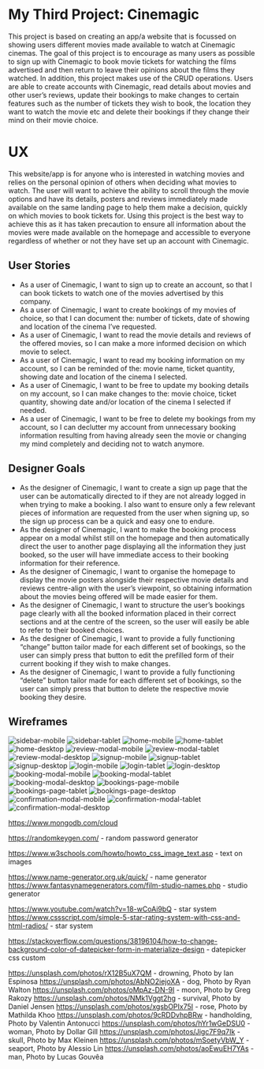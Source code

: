 # My Third Project: Cinemagic
This project is based on creating an app/a website that is focussed on showing users different movies made available to watch at Cinemagic cinemas. The goal of this project is to encourage as many users as possible to sign up with Cinemagic to book movie tickets for watching the films advertised and then return to leave their opinions about the films they watched. In addition, this project makes use of the CRUD operations. Users are able to create accounts with Cinemagic, read details about movies and other user’s reviews, update their bookings to make changes to certain features such as the number of tickets they wish to book, the location they want to watch the movie etc and delete their bookings if they change their mind on their movie choice.

# UX
This website/app is for anyone who is interested in watching movies and relies on the personal opinion of others when deciding what movies to watch. 
The user will want to achieve the ability to scroll through the movie options and have its details, posters and reviews immediately made available on the same landing page to help them make a decision, quickly on which movies to book tickets for. 
Using this project is the best way to achieve this as it has taken precaution to ensure all information about the movies were made available on the homepage and accessible to everyone regardless of whether or not they have set up an account with Cinemagic.

## User Stories 
* As a user of Cinemagic, I want to sign up to create an account, so that I can book tickets to watch one of the movies advertised by this company.
* As a user of Cinemagic, I want to create bookings of my movies of choice, so that I can document the: number of tickets, date of showing and location of the cinema I’ve requested.
* As a user of Cinemagic, I want to read the movie details and reviews of the offered movies, so I can make a more informed decision on which movie to select.
* As a user of Cinemagic, I want to read my booking information on my account, so I can be reminded of the: movie name, ticket quantity, showing date and location of the cinema I selected.
* As a user of Cinemagic, I want to be free to update my booking details on my account, so I can make changes to the: movie choice, ticket quantity, showing date and/or location of the cinema I selected if needed.
* As a user of Cinemagic, I want to be free to delete my bookings from my account, so I can declutter my account from unnecessary booking information resulting from having already seen the movie or changing my mind completely and deciding not to watch anymore.

## Designer Goals
* As the designer of Cinemagic, I want to create a sign up page that the user can be automatically directed to if they are not already logged in when trying to make a booking. I also want to ensure only a few relevant pieces of information are requested from the user when signing up, so the sign up process can be a quick and easy one to endure.
* As the designer of Cinemagic, I want to make the booking process appear on a modal whilst still on the homepage and then automatically direct the user to another page displaying all the information they just booked, so the user will have immediate access to their booking information for their reference.
* As the designer of Cinemagic, I want to organise the homepage to display the movie posters alongside their respective movie details and reviews centre-align with the user’s viewpoint, so obtaining information about the movies being offered will be made easier for them.
* As the designer of Cinemagic, I want to structure the user’s bookings page clearly with all the booked information placed in their correct sections and at the centre of the screen, so the user will easily be able to refer to their booked choices.
* As the designer of Cinemagic, I want to provide a fully functioning “change” button tailor made for each different set of bookings, so the user can simply press that button to edit the prefilled form of their current booking if they wish to make changes.
* As the designer of Cinemagic, I want to provide a fully functioning “delete” button tailor made for each different set of bookings, so the user can simply press that button to delete the respective movie booking they desire.

## Wireframes
![sidebar-mobile](wireframes/images/1.sidebar-mobile.PNG)
![sidebar-tablet](wireframes/images/2.sidebar-tablet.PNG)
![home-mobile](wireframes/images/3.home-mobile.PNG)
![home-tablet](wireframes/images/4.home-tablet.PNG)
![home-desktop](wireframes/images/5.home-desktop.PNG)
![review-modal-mobile](wireframes/images/6.review-modal-mobile.PNG)
![review-modal-tablet](wireframes/images/7.review-modal-tablet.PNG)
![review-modal-desktop](wireframes/images/8.review-modal-desktop.PNG)
![signup-mobile](wireframes/images/9.signup-mobile.PNG)
![signup-tablet](wireframes/images/10.signup-tablet.PNG)
![signup-desktop](wireframes/images/11.signup-desktop.PNG)
![login-mobile](wireframes/images/12.login-mobile.PNG)
![login-tablet](wireframes/images/13.login-tablet.PNG)
![login-desktop](wireframes/images/14.login-desktop.PNG)
![booking-modal-mobile](wireframes/images/15.booking-modal-mobile.PNG)
![booking-modal-tablet](wireframes/images/16.booking-modal-tablet.PNG)
![booking-modal-desktop](wireframes/images/17.booking-modal-desktop.PNG)
![bookings-page-mobile](wireframes/images/18.bookings-page-mobile.PNG)
![bookings-page-tablet](wireframes/images/19.bookings-page-tablet.PNG)
![bookings-page-desktop](wireframes/images/20.bookings-page-desktop.PNG)
![confirmation-modal-mobile](wireframes/images/21.confirmation-modal-mobile.PNG)
![confirmation-modal-tablet](wireframes/images/22.confirmation-modal-tablet.PNG)
![confirmation-modal-desktop](wireframes/images/23.confirmation-modal-desktop.PNG)












https://www.mongodb.com/cloud

https://randomkeygen.com/ - random password generator

https://www.w3schools.com/howto/howto_css_image_text.asp - text on images

https://www.name-generator.org.uk/quick/ - name generator
https://www.fantasynamegenerators.com/film-studio-names.php - studio generator

https://www.youtube.com/watch?v=18-wCoAi9bQ - star system
https://www.cssscript.com/simple-5-star-rating-system-with-css-and-html-radios/ - star system

https://stackoverflow.com/questions/38196104/how-to-change-background-color-of-datepicker-form-in-materialize-design - datepicker css custom

https://unsplash.com/photos/rX12B5uX7QM - drowning, Photo by Ian Espinosa
https://unsplash.com/photos/AbNO2iejoXA - dog, Photo by Ryan Walton
https://unsplash.com/photos/oMpAz-DN-9I - moon, Photo by Greg Rakozy
https://unsplash.com/photos/NMk1Vggt2hg - survival, Photo by Daniel Jensen
https://unsplash.com/photos/xgsbOPIx75I - rose, Photo by Mathilda Khoo
https://unsplash.com/photos/9cRDDvhpBRw - handholding, Photo by Valentin Antonucci 
https://unsplash.com/photos/hYr1wGeDSU0 - woman, Photo by Dollar Gill
https://unsplash.com/photos/Jigc7F9q7Ik - skull, Photo by Max Kleinen
https://unsplash.com/photos/mSoetyVbW_Y - seaport, Photo by Alessio Lin 
https://unsplash.com/photos/aoEwuEH7YAs - man, Photo by Lucas Gouvêa
